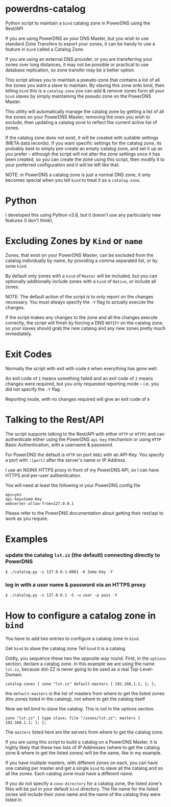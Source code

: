 # powerdns-catalog
Python script to maintain a `bind` catalog zone in PowerDNS using the Rest/API

If you are using PowerDNS as your DNS Master, but you wish to use standard Zone Transfers to export your zones, it can be handy to use a feature in `bind` called a Catalog Zone.

If you are using an external DNS provider, or you are transferring your zones over long distances, it may not be possible or practical to use database replication, so zone transfer may be a better option.

This script allows you to maintain a pseudo-zone that contains a list of all the zones you want a slave to maintain. By slaving this zone onto bind, then telling `bind` this is a `catalog-zone` you can add & remove zones form all your `bind` slaves by simply maintaining the pseudo zone on the PowerDNS Master.

This utility will automatically manage the catalog zone by getting a list of all the zones on your PowerDNS Master, removing the ones you wish to exclude, then updating a catalog zone to reflect the current active list of zones.

If the catalog zone does not exist, it will be created with suitable settings (META data records). If you want specific settings for the catalog zone, its probably best to simply pre-create an empty catalog zone, and set it up as you prefer – although the script will not alter the zone settings once it has been created, so you can create the zone using this script, then modify it to your preferred configuration and it will be left like that.

NOTE: in PowerDNS a catalog zone is just a normal DNS zone, it only becomes special when you tell `bind` to treat it as a `catalog-zone`.


# Python

I developed this using Python v3.8, but it doesn't use any particularly new features (I don't think).



# Excluding Zones by `Kind` or `name`

Zones, that exist on your PowerDNS Master, can be excluded from the catalog individually by name, by providing a comma separated list, or by zone `kind`.

By default only zones with a `kind` of `Master` will be included, but you can optionally additionally include zones with a `kind` of `Native`, or include all zones.



NOTE: The default action of the script is to only report on the changes necessary. You must always specify the `-Y` flag to actually execute the changes.

If the script makes any changes to the zone and all the changes execute correctly, the script will finish by forcing a DNS `NOTIFY` on the catalog zone, so your slaves should grab the new catalog and any new zones pretty much immediately.



# Exit Codes

Normally the script with exit with code `0` when everything has gone well. 

An exit code of `1` means something failed and an exit code of `2` means changes were required, but you only requested reporting mode – i.e. you did not specify the `-Y` flag.

Reporting mode, with no changes required will give an exit code of `0`



# Talking to the Rest/API

The script supports talking to the Rest/API with either `HTTP` or `HTTPS` and can authenticate either using the PowerDNS `api-key` mechanism or using `HTTP` Basic Authentication, with a username & password.

For PowerDNS the default is `HTTP` on port `8081` with an API-Key. You specify a port with `:[port]` after the server's name or IP Address.

I use an NGINX HTTPS proxy in front of my PowerDNS API, so I can have HTTPS and per-user authentication.

You will need at least the following in your PowerDNS config file

	api=yes
	api-key=Some-Key
	webserver-allow-from=127.0.0.1

Please refer to the PowerDNS documentation about getting their rest/api to work as you require.


# Examples

### update the catalog `lst.zz` (the default) connecting directly to PowerDNS
	$ ./catalog.py -s 127.0.0.1:8081 -K Some-Key -Y

### log in with a user name & password via an HTTPS proxy
	$ ./catalog.py -s 127.0.0.1 -S -u user -p pass -Y



# How to configure a catalog zone in `bind`

You have to add two entries to configure a catalog zone in `bind`.

Get `bind` to slave the catalog zone
Tell `bind` it is a catalog

Oddly, you sequence these two the opposite way round. First, in the `options` section, declare a catalog zone. In this example we are using the name `lst.zz`, because dot-ZZ is never going to be used as a real Top-Level-Domain.

	catalog-zones { zone "lst.zz" default-masters { 192.168.1.1; }; };

the `default-masters` is the list of masters from where to get the listed zones (the zones listed in the catalog), not where to get the catalog itself

Now we tell bind to slave the catalog. This is not in the options section.

	zone "lst.zz" { type slave; file "/zones/lst.zz"; masters { 192.168.1.1; }; };

The `masters` listed here are the servers from where to get the catalog zone. 

If you are using this script to build a catalog on a PowerDNS Master, it is highly likely that these two lists of IP Addresses (where to get the catalog zone & where to get the listed zones) will be the same, like in my example.

If you have multiple masters, with different zones on each, you can have one catalog per master and get a single `bind` to slave all the catalog and so all the zones. Each catalog zone must have a different name.

If you do not specify a `zone-directory` for a catalog zone, the listed zone's files will be put in your default `bind` directory. The file name for the listed zones will include their zone name and the name of the catalog they were listed in.

